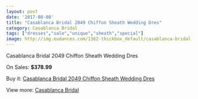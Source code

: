 ```yaml
---
layout: post
date: '2017-08-08'
title: "Casablanca Bridal 2049 Chiffon Sheath Wedding Dres"
category: Casablanca Bridal
tags: ["dresses","sale","unique","sheath","special"]
image: http://img.eudances.com/1362-thickbox_default/casablanca-bridal-2049-chiffon-sheath-wedding-dres.jpg
---
```

Casablanca Bridal 2049 Chiffon Sheath Wedding Dres

On Sales: **$378.99**
<a href="https://www.eudances.com/en/casablanca-bridal/480-casablanca-bridal-2049-chiffon-sheath-wedding-dres.html"><amp-img layout="responsive" width="600" height="600" src="//img.eudances.com/1362-thickbox_default/casablanca-bridal-2049-chiffon-sheath-wedding-dres.jpg" alt="Casablanca Bridal 2049 Chiffon Sheath Wedding Dres 0" /></a>
<a href="https://www.eudances.com/en/casablanca-bridal/480-casablanca-bridal-2049-chiffon-sheath-wedding-dres.html"><amp-img layout="responsive" width="600" height="600" src="//img.eudances.com/1364-thickbox_default/casablanca-bridal-2049-chiffon-sheath-wedding-dres.jpg" alt="Casablanca Bridal 2049 Chiffon Sheath Wedding Dres 1" /></a>
<a href="https://www.eudances.com/en/casablanca-bridal/480-casablanca-bridal-2049-chiffon-sheath-wedding-dres.html"><amp-img layout="responsive" width="600" height="600" src="//img.eudances.com/1363-thickbox_default/casablanca-bridal-2049-chiffon-sheath-wedding-dres.jpg" alt="Casablanca Bridal 2049 Chiffon Sheath Wedding Dres 2" /></a>

Buy it: [Casablanca Bridal 2049 Chiffon Sheath Wedding Dres](https://www.eudances.com/en/casablanca-bridal/480-casablanca-bridal-2049-chiffon-sheath-wedding-dres.html "Casablanca Bridal 2049 Chiffon Sheath Wedding Dres")

View more: [Casablanca Bridal](https://www.eudances.com/en/4-casablanca-bridal "Casablanca Bridal")
